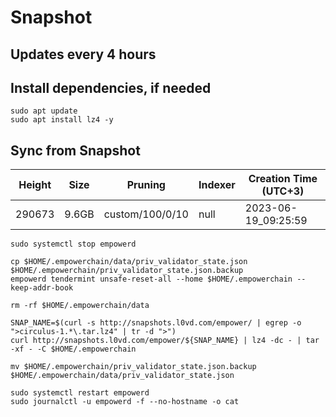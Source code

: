 # Snapshot

## Updates every 4 hours

## Install dependencies, if needed
```
sudo apt update
sudo apt install lz4 -y
```

## Sync from Snapshot  
| Height  | Size | Pruning | Indexer | Creation Time (UTC+3) |
| --------- | --------- | --------- | --------- | --------- |
| 290673  | 9.6GB  | custom/100/0/10 | null | 2023-06-19_09:25:59 |

```
sudo systemctl stop empowerd

cp $HOME/.empowerchain/data/priv_validator_state.json $HOME/.empowerchain/priv_validator_state.json.backup
empowerd tendermint unsafe-reset-all --home $HOME/.empowerchain --keep-addr-book

rm -rf $HOME/.empowerchain/data 

SNAP_NAME=$(curl -s http://snapshots.l0vd.com/empower/ | egrep -o ">circulus-1.*\.tar.lz4" | tr -d ">")
curl http://snapshots.l0vd.com/empower/${SNAP_NAME} | lz4 -dc - | tar -xf - -C $HOME/.empowerchain

mv $HOME/.empowerchain/priv_validator_state.json.backup $HOME/.empowerchain/data/priv_validator_state.json

sudo systemctl restart empowerd
sudo journalctl -u empowerd -f --no-hostname -o cat
```
